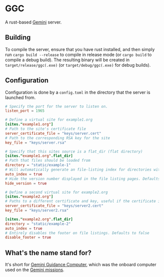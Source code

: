 # GGC

A rust-based [Gemini](https://gemini.circumlunar.space/) server.

## Building
To compile the server, ensure that you have rust installed, and then simply run `cargo build --release` to compile in release mode (or `cargo build` to compile a debug build). The resulting binary will be created in `target/release/ggc(.exe)` (or `target/debug/ggc(.exe)` for debug builds).

## Configuration
Configuration is done by a `config.toml` in the directory that the server is launched from.
```toml
# Specify the port for the server to listen on.
listen_port = 1965

# Define a virtual site for example1.org
[sites."example1.org"]
# Path to the site's certificate file
server_certificate_file = "keys/server.cert"
# Path to the corresponding RSA key for the site
key_file = "keys/server.rsa"

# Specify that this sites source is a flat_dir (flat directory)
[sites."example1.org".flat_dir]
# Path that files should be loaded from
directory = "static/example-1"
# Will automatically generate an file-listing index for directories without an index.gmi. Defaults to false if not specified
auto_index = true
# Hide the version number displayed in the file listing pages. Defaults to false if not specified
hide_version = true

# Define a second virtual site for example2.org
[sites."example2.org"]
# Paths to a different certificate and key, useful if the certificate is only valid for one domain
server_certificate_file = "keys/server2.cert"
key_file = "keys/server2.rsa"

[sites."example2.org".flat_dir]
directory = "static/example-2"
auto_index = true
# Entirely disables the footer on file listings. Defaults to false
disable_footer = true
```

## What's the name stand for?
It's short for [Gemini Guidance Computer](https://en.wikipedia.org/wiki/Gemini_Guidance_Computer), which was the onboard computer used on the [Gemini missions](https://en.wikipedia.org/wiki/Project_Gemini).
